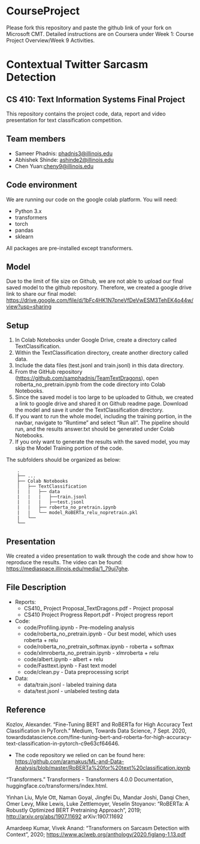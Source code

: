 # CourseProject

Please fork this repository and paste the github link of your fork on Microsoft CMT. Detailed instructions are on Coursera under Week 1: Course Project Overview/Week 9 Activities.

# Contextual Twitter Sarcasm Detection
## CS 410: Text Information Systems Final Project
This repository contains the project code, data, report and video presentation for text classification competition.

## Team members
- Sameer Phadnis: phadnis3@illinois.edu
- Abhishek Shinde: ashinde2@illinois.edu
- Chen Yuan:cheny9@illinois.edu

## Code environment
We are running our code on the google colab platform. You will need:
- Python 3.x
- transformers
- torch
- pandas
- sklearn

All packages are pre-installed except transformers.

## Model
Due to the limit of file size on Github, we are not able to upload our final saved model to the github repository. Therefore, we created a google drive link to share our final model:
https://drive.google.com/file/d/1bFc4HK1N7pneVfDeVwESM3TehEK4o44w/view?usp=sharing

## Setup
1. In Colab Notebooks under Google Drive, create a directory called TextClassification.
2. Within the TextClassification directory, create another directory called data.
3. Include the data files (test.jsonl and train.jsonl) in this data directory.
4. From the GitHub repository (https://github.com/samphadnis/TeamTextDragons), open roberta_no_pretrain.ipynb from the code directory into Colab Notebooks.
5. Since the saved model is too large to be uploaded to Github, we created a link to google drive and shared it on Github readme page. Download the model and save it under the TextClassification directory.
6. If you want to run the whole model, including the training portion, in the navbar, navigate to “Runtime” and select “Run all”. The pipeline should run, and the results answer.txt should be generated under Colab Notebooks.
7. If you only want to generate the results with the saved model, you may skip the Model Training portion of the code.

The subfolders should be organized as below:
```
    .
    ├── ...
    ├── Colab Notebooks
    │   ├── TextClassification
    |   |   ├── data
    |   |   |   ├──train.jsonl
    |   |   |   ├──test.jsonl
    |   |   ├── roberta_no_pretrain.ipynb
    |   |   └── model_RoBERTa_relu_nopretrain.pkl
    |   └── 
    └── 
```

## Presentation
We created a video presentation to walk through the code and show how to reproduce the results. The video can be found: https://mediaspace.illinois.edu/media/1_79uj7ghe.


## File Description
- Reports:
    * CS410_ Project Proposal_TextDragons.pdf - Project proposal
    * CS410 Project Progress Report.pdf - Project progress report
- Code:
    * code/Profiling.ipynb - Pre-modeling analysis
    * code/roberta_no_pretrain.ipynb - Our best model, which uses roberta + relu
    * code/roberta_no_pretrain_softmax.ipynb - roberta + softmax
    * code/xlmroberta_no_pretrain.ipynb - xlmroberta + relu
    * code/albert.ipynb - albert + relu
    * code/Fasttext.ipynb - Fast text model
    * code/clean.py - Data preprocessing script
- Data:
    * data/train.jsonl - labeled training data
    * data/test.jsonl - unlabeled testing data

## Reference
Kozlov, Alexander. “Fine-Tuning BERT and RoBERTa for High Accuracy Text Classification in PyTorch.” Medium, Towards Data Science, 7 Sept. 2020, towardsdatascience.com/fine-tuning-bert-and-roberta-for-high-accuracy-text-classification-in-pytorch-c9e63cf64646. 
 - The code repository we relied on can be found here: https://github.com/aramakus/ML-and-Data-Analysis/blob/master/RoBERTa%20for%20text%20classification.ipynb
 
“Transformers.” Transformers - Transformers 4.0.0 Documentation, huggingface.co/transformers/index.html. 

Yinhan Liu, Myle Ott, Naman Goyal, Jingfei Du, Mandar Joshi, Danqi Chen, Omer Levy, Mike Lewis, Luke Zettlemoyer, Veselin Stoyanov: “RoBERTa: A Robustly Optimized BERT Pretraining Approach”, 2019; http://arxiv.org/abs/1907.11692 arXiv:1907.11692

Amardeep Kumar, Vivek Anand: “Transformers on Sarcasm Detection with Context”, 2020; https://www.aclweb.org/anthology/2020.figlang-1.13.pdf

